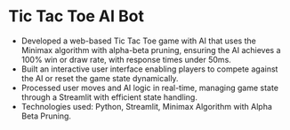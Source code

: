 # Tic Tac Toe AI Bot
* Developed a web-based Tic Tac Toe game with AI that uses the Minimax algorithm with alpha-beta pruning, ensuring the AI achieves a 100% win or draw rate, with response times under 50ms.
* Built an interactive user interface enabling players to compete against the AI or reset the game state dynamically.
* Processed user moves and AI logic in real-time, managing game state through a Streamlit with efficient state handling.
* Technologies used: Python, Streamlit, Minimax Algorithm with Alpha Beta Pruning.
